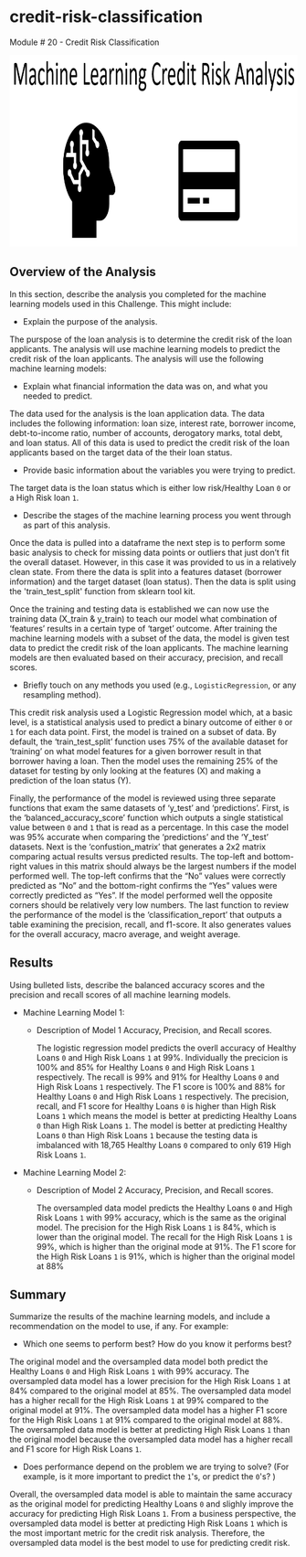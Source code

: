 # credit-risk-classification
Module # 20 - Credit Risk Classification

<p align="center">
<img src="Credit_Risk/Images/ML_Credit_Risk.png" alt="Lame Maching Learning Icon from PowerPoint" width="936" height="335">
</p>

## Overview of the Analysis

In this section, describe the analysis you completed for the machine learning models used in this Challenge. This might include:

* Explain the purpose of the analysis.

The purspose of the loan analysis is to determine the credit risk of the loan applicants. The analysis will use machine learning models to predict the credit risk of the loan applicants. The analysis will use the following machine learning models:

* Explain what financial information the data was on, and what you needed to predict.

The data used for the analysis is the loan application data. The data includes the following information: loan size, interest rate, borrower income, debt-to-income ratio, number of accounts, derogatory marks, total debt, and loan status. All of this data is used to predict the credit risk of the loan applicants based on the target data of the their loan status.

* Provide basic information about the variables you were trying to predict.

The target data is the loan status which is either low risk/Healthy Loan `0` or a High Risk loan `1`. 

* Describe the stages of the machine learning process you went through as part of this analysis.


Once the data is pulled into a dataframe the next step is to perform some basic analysis to check for missing data points or outliers that just don’t fit the overall dataset. However, in this case it was provided to us in a relatively clean state. From there the data is split into a features dataset (borrower information) and the target dataset (loan status). Then the data is split using the 'train_test_split' function from sklearn tool kit. 

Once the training and testing data is established we can now use the training data (X_train & y_train) to teach our model what combination of ‘features’ results in a certain type of ‘target’ outcome. After training the machine learning models with a subset of the data, the model is given test data to predict the credit risk of the loan applicants. The machine learning models are then evaluated based on their accuracy, precision, and recall scores. 


* Briefly touch on any methods you used (e.g., `LogisticRegression`, or any resampling method).

This credit risk analysis used a Logistic Regression model which, at a basic level, is a statistical analysis used to predict a binary outcome of either `0` or `1` for each data point. First, the model is trained on a subset of data. By default, the ‘train_test_split’ function uses 75% of the available dataset for ‘training’ on what model features for a given borrower result in that borrower having a loan. Then the model uses the remaining 25% of the dataset for testing by only looking at the features (X) and making a prediction of the loan status (Y). 

Finally, the performance of the model is reviewed using three separate functions that exam the same datasets of ‘y_test’ and ‘predictions’. First, is the ‘balanced_accuracy_score’ function which outputs a single statistical value between `0` and `1` that is read as a percentage. In this case the model was 95% accurate when comparing the ‘predictions’ and the ‘Y_test’ datasets. Next is the ‘confustion_matrix’ that generates a 2x2 matrix comparing actual results versus predicted results. The top-left and bottom-right values in this matrix should always be the largest numbers if the model performed well. The top-left confirms that the “No” values were correctly predicted as “No” and the bottom-right confirms the “Yes” values were correctly predicted as “Yes”. If the model performed well the opposite corners should be relatively very low numbers. The last function to review the performance of the model is the ‘classification_report’ that outputs a table examining the precision, recall, and f1-score. It also generates values for the overall accuracy, macro average, and weight average.


## Results

Using bulleted lists, describe the balanced accuracy scores and the precision and recall scores of all machine learning models.

* Machine Learning Model 1:
  * Description of Model 1 Accuracy, Precision, and Recall scores.

    The logistic regression model predicts the overll accuracy of Healthy Loans `0` and High Risk Loans `1` at 99%. Individually the precicion is 100% and 85% for Healthy Loans `0` and High Risk Loans `1` respectively. The recall is 99% and 91% for Healthy Loans `0` and High Risk Loans `1` respectively. The F1 score is 100% and 88% for Healthy Loans `0` and High Risk Loans `1` respectively. The precision, recall, and F1 score for Healthy Loans `0` is higher than High Risk Loans `1` which means the model is better at predicting Healthy Loans `0` than High Risk Loans `1`. The model is better at predicting Healthy Loans `0` than High Risk Loans `1` because the testing data is imbalanced with 18,765 Healthy Loans `0` compared to only 619 High Risk Loans `1`.



* Machine Learning Model 2:
  * Description of Model 2 Accuracy, Precision, and Recall scores.

    The oversampled data model predicts the Healthy Loans `0` and High Risk Loans `1` with 99% accuracy, which is the same as the original model. The precision for the High Risk Loans `1` is 84%, which is lower than the original model. The recall for the High Risk Loans `1` is 99%, which is higher than the original mode at 91%. The F1 score for the High Risk Loans `1` is 91%, which is higher than the original model at 88%


## Summary

Summarize the results of the machine learning models, and include a recommendation on the model to use, if any. For example:
* Which one seems to perform best? How do you know it performs best?

The original model and the oversampled data model both predict the Healthy Loans `0` and High Risk Loans `1` with 99% accuracy. The oversampled data model has a lower precision for the High Risk Loans `1` at 84% compared to the original model at 85%. The oversampled data model has a higher recall for the High Risk Loans `1` at 99% compared to the original model at 91%. The oversampled data model has a higher F1 score for the High Risk Loans `1` at 91% compared to the original model at 88%. The oversampled data model is better at predicting High Risk Loans `1` than the original model because the oversampled data model has a higher recall and F1 score for High Risk Loans `1`.

* Does performance depend on the problem we are trying to solve? (For example, is it more important to predict the `1`'s, or predict the `0`'s? )

Overall, the oversampled data model is able to maintain the same accuracy as the original model for predicting Healthy Loans `0` and slighly improve the accuracy for predicting High Risk Loans `1`. From a business perspective, the oversampled data model is better at predicting High Risk Loans `1` which is the most important metric for the credit risk analysis. Therefore, the oversampled data model is the best model to use for predicting credit risk.

